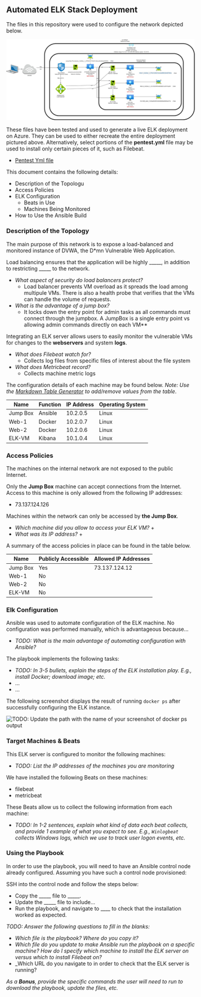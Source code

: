 ## Automated ELK Stack Deployment

The files in this repository were used to configure the network depicted below.

![TODO: Update the path with the name of your diagram](Diagrams/ELK_HW13_Cloud_Security_SC.jpg)

These files have been tested and used to generate a live ELK deployment on Azure. They can be used to either recreate the entire deployment pictured above. Alternatively, select portions of the **pentest.yml** file may be used to install only certain pieces of it, such as Filebeat.

  - [Pentest Yml file](https://github.com/slcassidy/HW13-ELK-Stack/blob/main/Ansible/pentest.yml)

This document contains the following details:
- Description of the Topologu
- Access Policies
- ELK Configuration
  - Beats in Use
  - Machines Being Monitored
- How to Use the Ansible Build


### Description of the Topology

The main purpose of this network is to expose a load-balanced and monitored instance of DVWA, the D*mn Vulnerable Web Application.

Load balancing ensures that the application will be highly _____, in addition to restricting _____ to the network.
- _What aspect of security do load balancers protect?_ 
  + Load balancer prevents VM overload as it spreads the load among multipule VMs.  There is also a health probe that verifies that the VMs can handle the volume of requests.
- _What is the advantage of a jump box?_
  + It locks down the entry point for admin tasks as all commands must connect through the jumpbox.  A JumpBox is a single entry point vs allowing admin commands directly on each VM**

Integrating an ELK server allows users to easily monitor the vulnerable VMs for changes to the **webservers** and system **logs**.
- _What does Filebeat watch for?_
  + Collects log files from specific files of interest about the file system
- _What does Metricbeat record?_
  + Collects machine metric logs

The configuration details of each machine may be found below.
_Note: Use the [Markdown Table Generator](http://www.tablesgenerator.com/markdown_tables) to add/remove values from the table_.

| Name     | Function | IP Address | Operating System |
|----------|----------|------------|------------------|
| Jump Box | Ansible  | 10.2.0.5   | Linux            |
| Web-1    | Docker   | 10.2.0.7   | Linux            |
| Web-2    | Docker   | 10.2.0.6   | Linux            |
| ELK-VM   | Kibana   | 10.1.0.4   | Linux            |

### Access Policies

The machines on the internal network are not exposed to the public Internet. 

Only the **Jump Box** machine can accept connections from the Internet. Access to this machine is only allowed from the following IP addresses:
- 73.137.124.126

Machines within the network can only be accessed by **the Jump Box**.
- _Which machine did you allow to access your ELK VM?_
  +
- _What was its IP address?_
  +

A summary of the access policies in place can be found in the table below.

| Name     | Publicly Accessible | Allowed IP Addresses |
|----------|---------------------|----------------------|
| Jump Box | Yes                 |    73.137.124.12     |
| Web-1    | No                  |                      |
| Web-2    | No                  |                      |
| ELK-VM   | No                  |                      |
### Elk Configuration

Ansible was used to automate configuration of the ELK machine. No configuration was performed manually, which is advantageous because...
- _TODO: What is the main advantage of automating configuration with Ansible?_

The playbook implements the following tasks:
- _TODO: In 3-5 bullets, explain the steps of the ELK installation play. E.g., install Docker; download image; etc._
- ...
- ...

The following screenshot displays the result of running `docker ps` after successfully configuring the ELK instance.

![TODO: Update the path with the name of your screenshot of docker ps output](Images/docker_ps_output.png)

### Target Machines & Beats
This ELK server is configured to monitor the following machines:
- _TODO: List the IP addresses of the machines you are monitoring_

We have installed the following Beats on these machines:
- filebeat
- metricbeat

These Beats allow us to collect the following information from each machine:
- _TODO: In 1-2 sentences, explain what kind of data each beat collects, and provide 1 example of what you expect to see. E.g., `Winlogbeat` collects Windows logs, which we use to track user logon events, etc._

### Using the Playbook
In order to use the playbook, you will need to have an Ansible control node already configured. Assuming you have such a control node provisioned: 

SSH into the control node and follow the steps below:
- Copy the _____ file to _____.
- Update the _____ file to include...
- Run the playbook, and navigate to ____ to check that the installation worked as expected.

_TODO: Answer the following questions to fill in the blanks:_
- _Which file is the playbook? Where do you copy it?_
- _Which file do you update to make Ansible run the playbook on a specific machine? How do I specify which machine to install the ELK server on versus which to install Filebeat on?_
- _Which URL do you navigate to in order to check that the ELK server is running?

_As a **Bonus**, provide the specific commands the user will need to run to download the playbook, update the files, etc._